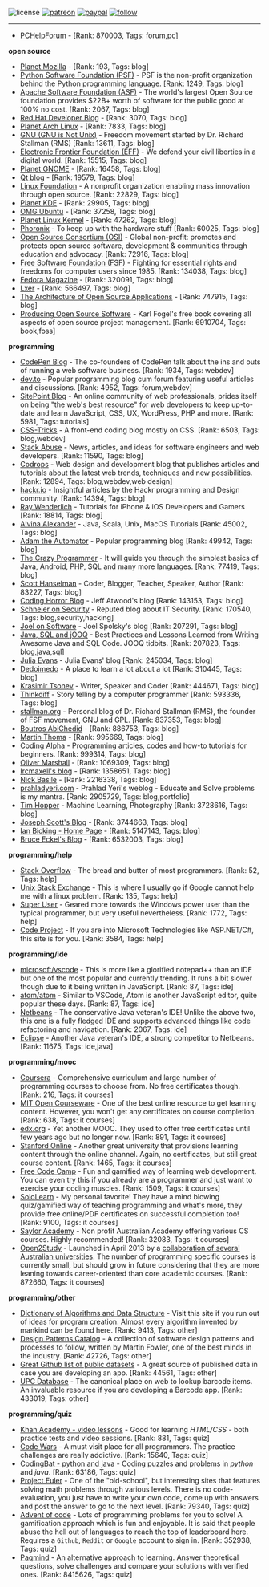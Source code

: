![license](https://img.shields.io/github/license/prahladyeri/siterank-stats.svg)
[![patreon](https://img.shields.io/badge/Patreon-brown.svg?logo=patreon)](https://www.patreon.com/prahladyeri)
[![paypal](https://img.shields.io/badge/PayPal-blue.svg?logo=paypal)](https://www.paypal.com/cgi-bin/webscr?cmd=_s-xclick&hosted_button_id=JM8FUXNFUK6EU)
[![follow](https://img.shields.io/twitter/follow/prahladyeri.svg?style=social)](https://twitter.com/prahladyeri)

---
- [PCHelpForum](https://pchelpforum.net) -  [Rank: 870003, Tags: forum,pc]

**open source**

- [Planet Mozilla](http://planet.mozilla.org/) -  [Rank: 193, Tags: blog]
- [Python Software Foundation (PSF)](https://www.python.org/psf/) - PSF is the non-profit organization behind the Python programming language. [Rank: 1249, Tags: blog]
- [Apache Software Foundation (ASF)](https://www.apache.org/) - The world's largest Open Source foundation provides $22B+ worth of software for the public good at 100% no cost. [Rank: 2067, Tags: blog]
- [Red Hat Developer Blog](https://developerblog.redhat.com/) -  [Rank: 3070, Tags: blog]
- [Planet Arch Linux](https://planet.archlinux.org/) -  [Rank: 7833, Tags: blog]
- [GNU (GNU is Not Unix)](https://www.gnu.org) - Freedom movement started by Dr. Richard Stallman (RMS) [Rank: 13611, Tags: blog]
- [Electronic Frontier Foundation (EFF)](https://www.eff.org/) - We defend your civil liberties in a digital world. [Rank: 15515, Tags: blog]
- [Planet GNOME](https://planet.gnome.org/) -  [Rank: 16458, Tags: blog]
- [Qt blog](http://blog.qt.io/) -  [Rank: 19579, Tags: blog]
- [Linux Foundation](https://www.linuxfoundation.org/) - A nonprofit organization enabling mass innovation through open source. [Rank: 22829, Tags: blog]
- [Planet KDE](https://planet.kde.org/) -  [Rank: 29905, Tags: blog]
- [OMG Ubuntu](https://www.omgubuntu.co.uk/) -  [Rank: 37258, Tags: blog]
- [Planet Linux Kernel](http://planet.kernel.org/) -  [Rank: 47262, Tags: blog]
- [Phoronix](https://www.phoronix.com/) - To keep up with the hardware stuff [Rank: 60025, Tags: blog]
- [Open Source Consortium (OSI)](https://opensource.org) - Global non-profit: promotes and protects open source software, development & communities through education and advocacy. [Rank: 72916, Tags: blog]
- [Free Software Foundation (FSF)](https://www.fsf.org/) - Fighting for essential rights and freedoms for computer users since 1985. [Rank: 134038, Tags: blog]
- [Fedora Magazine](https://fedoramagazine.org/) -  [Rank: 320091, Tags: blog]
- [Lxer](http://lxer.com/) -  [Rank: 566497, Tags: blog]
- [The Architecture of Open Source Applications](http://www.aosabook.org/en/index.html) -  [Rank: 747915, Tags: blog]
- [Producing Open Source Software](https://producingoss.com/) - Karl Fogel's free book covering all aspects of open source project management. [Rank: 6910704, Tags: book,foss]

**programming**

- [CodePen Blog](https://blog.codepen.io/) - The co-founders of CodePen talk about the ins and outs of running a web software business. [Rank: 1934, Tags: webdev]
- [dev.to](https://dev.to/) - Popular programming blog cum forum featuring useful articles and discussions. [Rank: 4952, Tags: forum,webdev]
- [SitePoint Blog](https://www.sitepoint.com/blog/) - An online community of web professionals, prides itself on being "the web's best resource" for web developers to keep up-to-date and learn JavaScript, CSS, UX, WordPress, PHP and more. [Rank: 5981, Tags: tutorials]
- [CSS-Tricks](https://css-tricks.com/) - A front-end coding blog mostly on CSS. [Rank: 6503, Tags: blog,webdev]
- [Stack Abuse](https://stackabuse.com/) - News, articles, and ideas for software engineers and web developers. [Rank: 11590, Tags: blog]
- [Codrops](https://tympanus.net/codrops/) - Web design and development blog that publishes articles and tutorials about the latest web trends, techniques and new possibilities. [Rank: 12894, Tags: blog,webdev,web design]
- [hackr.io](https://hackr.io/blog) - Insightful articles by the Hackr programming and Design community. [Rank: 14394, Tags: blog]
- [Ray Wenderlich](https://www.raywenderlich.com/) - Tutorials for iPhone & iOS Developers and Gamers [Rank: 18814, Tags: blog]
- [Alvina Alexander](https://alvinalexander.com/) - Java, Scala, Unix, MacOS Tutorials [Rank: 45002, Tags: blog]
- [Adam the Automator](https://adamtheautomator.com/) - Popular programming blog [Rank: 49942, Tags: blog]
- [The Crazy Programmer](https://www.thecrazyprogrammer.com/) - It will guide you through the simplest basics of Java, Android, PHP, SQL and many more languages. [Rank: 77419, Tags: blog]
- [Scott Hanselman](https://www.hanselman.com/) - Coder, Blogger, Teacher, Speaker, Author [Rank: 83227, Tags: blog]
- [Coding Horror Blog](https://blog.codinghorror.com/) - Jeff Atwood's blog [Rank: 143153, Tags: blog]
- [Schneier on Security](https://www.schneier.com/) - Reputed blog about IT Security. [Rank: 170540, Tags: blog,security,hacking]
- [Joel on Software](https://www.joelonsoftware.com/) - Joel Spolsky's blog [Rank: 207291, Tags: blog]
- [Java, SQL and jOOQ](https://blog.jooq.org/) - Best Practices and Lessons Learned from Writing Awesome Java and SQL Code. JOOQ tidbits. [Rank: 207823, Tags: blog,java,sql]
- [Julia Evans](https://jvns.ca/) - Julia Evans' blog [Rank: 245034, Tags: blog]
- [Dedoimedo](https://www.dedoimedo.com/) - A place to learn a lot about a lot [Rank: 310445, Tags: blog]
- [Krasimir Tsonev](https://krasimirtsonev.com/) - Writer, Speaker and Coder [Rank: 444671, Tags: blog]
- [Thinkdiff](https://thinkdiff.net/) - Story telling by a computer programmer [Rank: 593336, Tags: blog]
- [stallman.org](https://stallman.org) - Personal blog of Dr. Richard Stallman (RMS), the founder of FSF movement, GNU and GPL. [Rank: 837353, Tags: blog]
- [Boutros AbiChedid](https://bacsoftwareconsulting.com/blog/index.php/about/) -  [Rank: 886753, Tags: blog]
- [Martin Thoma](https://martin-thoma.com/) -  [Rank: 995669, Tags: blog]
- [Coding Alpha](https://www.codingalpha.com/) - Programming articles, codes and how-to tutorials for beginners. [Rank: 999314, Tags: blog]
- [Oliver Marshall](https://olivermarshall.net/) -  [Rank: 1069309, Tags: blog]
- [Ircmaxell's blog](https://blog.ircmaxell.com/) -  [Rank: 1358651, Tags: blog]
- [Nick Basile](https://nick-basile.com/) -  [Rank: 2216338, Tags: blog]
- [prahladyeri.com](https://prahladyeri.com) - Prahlad Yeri's weblog - Educate and Solve problems is my mantra. [Rank: 2905729, Tags: blog,portfolio]
- [Tim Hopper](https://tdhopper.com/) - Machine Learning, Photography [Rank: 3728616, Tags: blog]
- [Joseph Scott's Blog](https://blog.josephscott.org/) -  [Rank: 3744663, Tags: blog]
- [Ian Bicking - Home Page](https://www.ianbicking.org/) -  [Rank: 5147143, Tags: blog]
- [Bruce Eckel's Blog](https://www.bruceeckel.com/) -  [Rank: 6532003, Tags: blog]

**programming/help**

- [Stack Overflow](https://stackoverflow.com) - The bread and butter of most programmers. [Rank: 52, Tags: help]
- [Unix Stack Exchange](https://unix.stackexchange.com) - This is where I usually go if Google cannot help me with a linux problem. [Rank: 135, Tags: help]
- [Super User](https://superuser.com) - Geared more towards the Windows power user than the typical programmer, but very useful nevertheless. [Rank: 1772, Tags: help]
- [Code Project](https://www.codeproject.com) - If you are into Microsoft Technologies like ASP.NET/C#, this site is for you. [Rank: 3584, Tags: help]

**programming/ide**

- [microsoft/vscode](https://github.com/microsoft/vscode) - This is more like a glorified notepad++ than an IDE but one of the most popular and currently trending. It runs a bit slower though due to it being written in JavaScript. [Rank: 87, Tags: ide]
- [atom/atom](https://github.com/atom/atom) - Similar to VSCode, Atom is another JavaScript editor, quite popular these days. [Rank: 87, Tags: ide]
- [Netbeans](https://netbeans.apache.org/) - The conservative Java veteran's IDE! Unlike the above two, this one is a fully fledged IDE and supports advanced things like code refactoring and navigation. [Rank: 2067, Tags: ide]
- [Eclipse](https://eclipse.org) - Another Java veteran's IDE, a strong competitor to Netbeans. [Rank: 11675, Tags: ide,java]

**programming/mooc**

- [Coursera](https://www.coursera.org/) - Comprehensive curriculum and large number of programming courses to choose from. No free certificates though. [Rank: 216, Tags: it courses]
- [MIT Open Courseware](https://ocw.mit.edu) - One of the best online resource to get learning content. However, you won't get any certificates on course completion. [Rank: 638, Tags: it courses]
- [edx.org](https://courses.edx.org/) - Yet another MOOC. They used to offer free certificates until few years ago but no longer now. [Rank: 891, Tags: it courses]
- [Stanford Online](http://online.stanford.edu/) - Another great university that provisions learning content through the online channel. Again, no certificates, but still great course content. [Rank: 1465, Tags: it courses]
- [Free Code Camp](https://www.freecodecamp.org/) - Fun and gamified way of learning web development. You can even try this if you already are a programmer and just want to exercise your coding muscles. [Rank: 1509, Tags: it courses]
- [SoloLearn](https://www.sololearn.com) - My personal favorite! They have a mind blowing quiz/gamified way of teaching programming and what's more, they provide free online/PDF certificates on successful completion too! [Rank: 9100, Tags: it courses]
- [Saylor Academy](https://learn.saylor.org) - Non profit Australian Academy offering various CS courses. Highly recommended! [Rank: 32083, Tags: it courses]
- [Open2Study](https://www.open2study.com) - Launched in April 2013 by a [collaboration of several Australian universities](http://www.thegoodmooc.com/2013/06/a-review-of-open2study.html). The number of programming specific courses is currently small, but should grow in future considering that they are more leaning towards career-oriented than core academic courses. [Rank: 872660, Tags: it courses]

**programming/other**

- [Dictionary of Algorithms and Data Structure](http://xlinux.nist.gov/dads/) - Visit this site if you run out of ideas for program creation. Almost every algorithm invented by mankind can be found here. [Rank: 9413, Tags: other]
- [Design Patterns Catalog](http://martinfowler.com/eaaCatalog/) - A collection of software design patterns and processes to follow, written by Martin Fowler, one of the best minds in the industry. [Rank: 42726, Tags: other]
- [Great Github list of public datasets](http://www.datasciencecentral.com/profiles/blogs/great-github-list-of-public-data-sets) - A great source of published data in case you are developing an app. [Rank: 44561, Tags: other]
- [UPC Database](https://www.upcdatabase.com/itemform.asp) - The canonical place on web to lookup barcode items. An invaluable resource if you are developing a Barcode app. [Rank: 433019, Tags: other]

**programming/quiz**

- [Khan Academy - video lessons](https://www.khanacademy.org/) - Good for learning *HTML/CSS* - both practice tests and video sessions. [Rank: 881, Tags: quiz]
- [Code Wars](https://www.codewars.com/) - A must visit place for all programmers. The practice challenges are really addictive. [Rank: 15640, Tags: quiz]
- [CodingBat - python and java](https://codingbat.com/) - Coding puzzles and problems in *python* and *java*. [Rank: 63186, Tags: quiz]
- [Project Euler](https://projecteuler.net/) - One of the "old-school", but interesting sites that features solving math problems through various levels. There is no code-evaluation, you just have to write your own code, come up with answers and post the answer to go to the next level. [Rank: 79340, Tags: quiz]
- [Advent of code](https://adventofcode.com/) - Lots of programming problems for you to solve! A gamification approach which is fun and enjoyable. It is said that people abuse the hell out of languages to reach the top of leaderboard here. Requires a `Github`, `Reddit` or `Google` account to sign in. [Rank: 352938, Tags: quiz]
- [Paqmind](https://paqmind.com/) - An alternative approach to learning. Answer theoretical questions, solve challenges and compare your solutions with verified ones. [Rank: 8415626, Tags: quiz]

